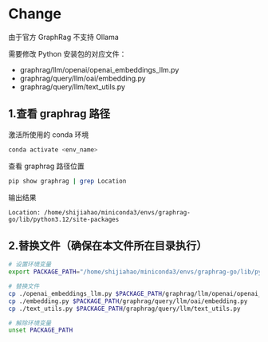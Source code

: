 # Change

由于官方 GraphRag 不支持 Ollama

需要修改 Python 安装包的对应文件：

- graphrag/llm/openai/openai_embeddings_llm.py
- graphrag/query/llm/oai/embedding.py
- graphrag/query/llm/text_utils.py

## 1.查看 graphrag 路径

激活所使用的 conda 环境

```bash
conda activate <env_name>
```

查看 graphrag 路径位置

```bash
pip show graphrag | grep Location
```

输出结果

```text
Location: /home/shijiahao/miniconda3/envs/graphrag-go/lib/python3.12/site-packages
```

## 2.替换文件（确保在本文件所在目录执行）

```bash
# 设置环境变量
export PACKAGE_PATH="/home/shijiahao/miniconda3/envs/graphrag-go/lib/python3.12/site-packages"

# 替换文件
cp ./openai_embeddings_llm.py $PACKAGE_PATH/graphrag/llm/openai/openai_embeddings_llm.py
cp ./embedding.py $PACKAGE_PATH/graphrag/query/llm/oai/embedding.py
cp ./text_utils.py $PACKAGE_PATH/graphrag/query/llm/text_utils.py

# 解除环境变量
unset PACKAGE_PATH
```
